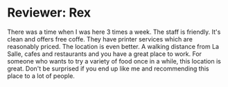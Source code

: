 # Reviewer: Rex


There was a time when I was here 3 times a week. The staff is friendly. It's clean and offers free coffe. They have printer services which are reasonably priced. 
The location is even better. A walking distance from La Salle, cafes and restaurants and you have a great place to work. For someone who wants to try a variety of food once in a while, this location is great. Don't be surprised if you end up like me and recommending this place to a lot of people.  

